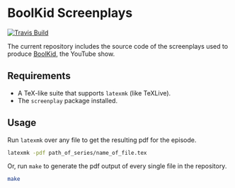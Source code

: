 # BoolKid Screenplays

[![Travis Build](https://travis-ci.org/pandres95/boolkid-screenplays.svg?branch=master)](https://travis-ci.org/pandres95/boolkid-screenplays)

The current repository includes the source code of the screenplays used to produce [BoolKid](https://youtube.com/pandres95), the YouTube show.

## Requirements

- A TeX-like suite that supports `latexmk` (like TeXLive).
- The `screenplay` package installed.

## Usage

Run `latexmk` over any file to get the resulting pdf for the episode.

```bash
latexmk -pdf path_of_series/name_of_file.tex
```

Or, run `make` to generate the pdf output of every single file in the repository.

```bash
make
```
